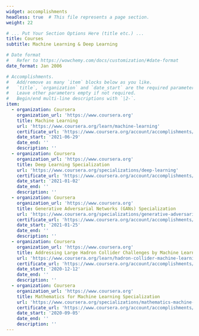 ```yaml
---
widget: accomplishments
headless: true  # This file represents a page section.
weight: 22

# ... Put Your Section Options Here (title etc.) ...
title: Courses
subtitle: Machine Learning & Deep Learning

# Date format
#   Refer to https://wowchemy.com/docs/customization/#date-format
date_format: Jan 2006

# Accomplishments.
#   Add/remove as many `item` blocks below as you like.
#   `title`, `organization` and `date_start` are the required parameters.
#   Leave other parameters empty if not required.
#   Begin/end multi-line descriptions with `|2-`.
item:
  - organization: Coursera
    organization_url: 'https://www.coursera.org'
    title: Machine Learning
    url: 'https://www.coursera.org/learn/machine-learning'
    certificate_url: 'https://www.coursera.org/account/accomplishments/certificate/G5K2YXEWPQPD'
    date_start: '2021-06-29'
    date_end: ''
    description: ''
  - organization: Coursera
    organization_url: 'https://www.coursera.org'
    title: Deep Learning Specialization
    url: 'https://www.coursera.org/specializations/deep-learning'
    certificate_url: 'https://www.coursera.org/account/accomplishments/specialization/certificate/PC5X3Y9PYFC2'
    date_start: '2021-01-02'
    date_end: ''
    description: ''
  - organization: Coursera
    organization_url: 'https://www.coursera.org'
    title: Generative Adversarial Networks (GANs) Specialization
    url: 'https://www.coursera.org/specializations/generative-adversarial-networks-gans'
    certificate_url: 'https://www.coursera.org/account/accomplishments/specialization/certificate/GJ455HGLCUM3'
    date_start: '2021-01-25'
    date_end: ''
    description: ''
  - organization: Coursera
    organization_url: 'https://www.coursera.org'
    title: Addressing Large Hadron Collider Challenges by Machine Learning
    url: 'https://www.coursera.org/learn/hadron-collider-machine-learning?'
    certificate_url: 'https://www.coursera.org/account/accomplishments/certificate/JCTXGCMKGJS8'
    date_start: '2020-12-12'
    date_end: ''
    description: ''
  - organization: Coursera
    organization_url: 'https://www.coursera.org'
    title: Mathematics for Machine Learning Specialization
    url: 'https://www.coursera.org/specializations/mathematics-machine-learning?'
    certificate_url: 'https://www.coursera.org/account/accomplishments/specialization/certificate/FJ5RVR43GMVR'
    date_start: '2020-09-05'
    date_end: ''
    description: ''
---
```

